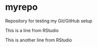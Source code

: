 # myrepo
Repository for testing my Git/GitHub setup

This is a line from RStudio

This is another line from RStudio
